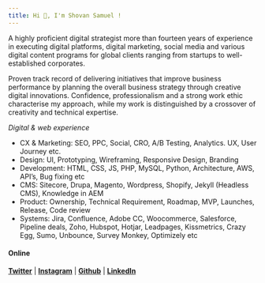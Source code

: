 ```yaml
---
title: Hi 👋, I'm Shovan Samuel !
---
```


A highly proficient digital strategist more than fourteen years of experience in executing digital platforms, digital marketing, social media and various digital content programs for global clients ranging from startups to well-established corporates.

Proven track record of delivering initiatives that improve business performance by planning the overall business strategy through creative digital innovations. Confidence, professionalism and a strong work ethic characterise my approach, while my work is distinguished by a crossover of creativity and technical expertise.

_Digital & web experience_

- CX & Marketing: SEO, PPC, Social, CRO, A/B Testing, Analytics. UX, User Journey etc.
- Design: UI, Prototyping, Wireframing, Responsive Design, Branding
- Development: HTML, CSS, JS, PHP, MySQL, Python, Architecture, AWS, API’s, Bug fixing etc
- CMS: Sitecore, Drupa, Magento, Wordpress, Shopify, Jekyll (Headless CMS), Knowledge in AEM
- Product: Ownership, Technical Requirement, Roadmap, MVP, Launches, Release, Code review
- Systems: Jira, Confluence, Adobe CC, Woocommerce, Salesforce, Pipeline deals, Zoho, Hubspot, Hotjar, Leadpages, Kissmetrics, Crazy Egg, Sumo, Unbounce, Survey Monkey, Optimizely etc

#### Online

[**Twitter**](https://twitter.com/shovanuk) | [**Instagram**](https://www.instagram.com/shovan/) | [**Github**](https://github.com/shovanco) | [**LinkedIn**](https://www.linkedin.com/in/shovanuk/)